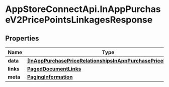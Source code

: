 # AppStoreConnectApi.InAppPurchaseV2PricePointsLinkagesResponse

## Properties

Name | Type | Description | Notes
------------ | ------------- | ------------- | -------------
**data** | [**[InAppPurchasePriceRelationshipsInAppPurchasePricePointData]**](InAppPurchasePriceRelationshipsInAppPurchasePricePointData.md) |  | 
**links** | [**PagedDocumentLinks**](PagedDocumentLinks.md) |  | 
**meta** | [**PagingInformation**](PagingInformation.md) |  | [optional] 


